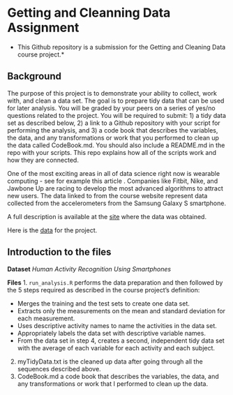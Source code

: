 Getting and Cleanning Data Assignment
=====================================

-   This Github repository is a submission for the Getting and Cleaning
    Data course project.\*

Background
----------

The purpose of this project is to demonstrate your ability to collect,
work with, and clean a data set. The goal is to prepare tidy data that
can be used for later analysis. You will be graded by your peers on a
series of yes/no questions related to the project. You will be required
to submit: 1) a tidy data set as described below, 2) a link to a Github
repository with your script for performing the analysis, and 3) a code
book that describes the variables, the data, and any transformations or
work that you performed to clean up the data called CodeBook.md. You
should also include a README.md in the repo with your scripts. This repo
explains how all of the scripts work and how they are connected.

One of the most exciting areas in all of data science right now is
wearable computing - see for example this article . Companies like
Fitbit, Nike, and Jawbone Up are racing to develop the most advanced
algorithms to attract new users. The data linked to from the course
website represent data collected from the accelerometers from the
Samsung Galaxy S smartphone.

A full description is available at the
[site](http://archive.ics.uci.edu/ml/datasets/Human+Activity+Recognition+Using+Smartphones)
where the data was obtained.

Here is the
[data](https://d396qusza40orc.cloudfront.net/getdata%2Fprojectfiles%2FUCI%20HAR%20Dataset.zip)
for the project.

Introduction to the files
-------------------------

**Dataset** *Human Activity Recognition Using Smartphones*

**Files** 1. `run_analysis.R` performs the data preparation and then
followed by the 5 steps required as described in the course project’s
definition:  
- Merges the training and the test sets to create one data set.  
- Extracts only the measurements on the mean and standard deviation for
each measurement.  
- Uses descriptive activity names to name the activities in the data
set.  
- Appropriately labels the data set with descriptive variable names.  
- From the data set in step 4, creates a second, independent tidy data
set with the average of each variable for each activity and each
subject.  
2. myTidyData.txt is the cleaned up data after going through all the
sequences described above.  
3. CodeBook.md a code book that describes the variables, the data, and
any transformations or work that I performed to clean up the data.
